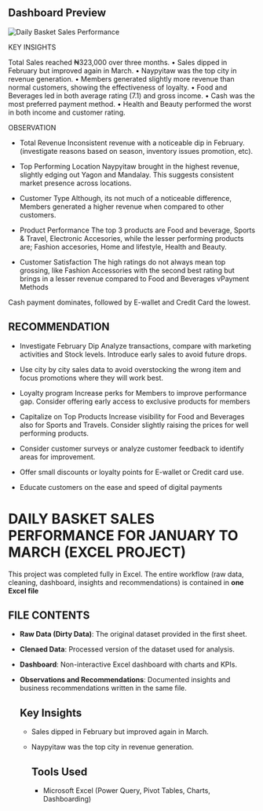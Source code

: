 ## Dashboard Preview
![Daily Basket Sales Performance](https://github.com/user-attachments/assets/61fccb29-940e-4730-a82d-6ecf2c225990)

KEY INSIGHTS

Total Sales reached ₦323,000 over three months.
    •    Sales dipped in February but improved again in March.
    •    Naypyitaw was the top city in revenue generation.
    •    Members generated slightly more revenue than normal customers, showing the effectiveness of loyalty.
    •    Food and Beverages led in both average rating (7.1) and gross income.
    •    Cash was the most preferred payment method.
    •    Health and Beauty performed the worst in both income and customer rating.

OBSERVATION
- Total Revenue
Inconsistent revenue with a noticeable dip in February. (investigate reasons based on season, inventory issues promotion, etc).

- Top Performing Location
Naypyitaw  brought in the highest revenue, slightly edging out Yagon and Mandalay. This suggests consistent market presence across locations.

- Customer Type
Although, its not much of a noticeable difference, Members generated a higher revenue when compared to other customers.

- Product Performance
The top 3 products are Food and beverage, Sports & Travel, Electronic Accesories, while the lesser performing products are; Fashion accesories, Home and lifestyle, Health and Beauty.

- Customer Satisfaction
The high ratings do not always mean top grossing, like Fashion Accessories with the second best rating but brings in a lesser revenue compared to Food and Beverages
vPayment Methods

Cash payment dominates, followed by E-wallet and Credit Card the lowest.

## RECOMMENDATION
- Investigate February Dip
Analyze transactions, compare with marketing activities and Stock levels. Introduce early sales to avoid future drops.

-  Use city by city sales data to avoid overstocking the wrong item and focus promotions where they will work best.

- Loyalty program
Increase perks for Members to improve performance gap.
Consider offering early access to exclusive products for members

 - Capitalize on Top Products
Increase visibility for Food and Beverages also for Sports and Travels.
Consider slightly raising the prices for well performing products.

- Consider customer surveys or analyze customer feedback to identify areas for improvement.
- Offer small discounts or loyalty points for E-wallet or Credit card use.

- Educate customers on the ease and speed of digital payments

# DAILY BASKET SALES PERFORMANCE FOR JANUARY TO MARCH (EXCEL PROJECT)
This project was completed fully in Excel. The entire workflow (raw data, cleaning, dashboard, insights and recommendations) is contained in **one Excel file**

## FILE CONTENTS
- **Raw Data (Dirty Data)**: The original dataset provided in the first sheet.
- **Clenaed Data**: Processed version of the dataset used for analysis.
- **Dashboard**: Non-interactive Excel dashboard with charts and KPIs.
- **Observations and Recommendations**: Documented insights and business recommendations written in the same file.

  ## Key Insights
  - Sales dipped in February but improved again in March.
  - Naypyitaw was the top city in revenue generation.
 
    ## Tools Used
    - Microsoft Excel (Power Query, Pivot Tables, Charts, Dashboarding)

  
